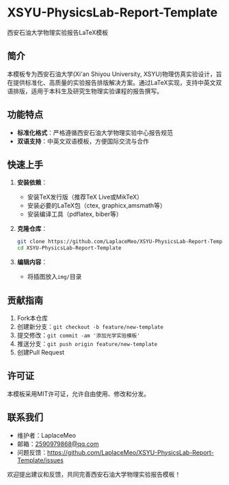 # XSYU-PhysicsLab-Report-Template  
西安石油大学物理实验报告LaTeX模板  

## 简介  
本模板专为西安石油大学(Xi'an Shiyou University, XSYU)物理仿真实验设计，旨在提供标准化、高质量的实验报告排版解决方案。通过LaTeX实现，支持中英文双语排版，适用于本科生及研究生物理实验课程的报告撰写。

## 功能特点  
- **标准化格式**：严格遵循西安石油大学物理实验中心报告规范
- **双语支持**：中英文双语模板，方便国际交流与合作

## 快速上手  
1. **安装依赖**：  
   - 安装TeX发行版（推荐TeX Live或MikTeX）  
   - 安装必要的LaTeX包（ctex, graphicx,amsmath等）  
   - 安装编译工具（pdflatex, biber等）  

2. **克隆仓库**：  
   ```bash
   git clone https://github.com/LaplaceMeo/XSYU-PhysicsLab-Report-Template.git
   cd XSYU-PhysicsLab-Report-Template
   ```

3. **编辑内容**：  
   - 将插图放入`img/`目录  

## 贡献指南  
1. Fork本仓库  
2. 创建新分支：`git checkout -b feature/new-template`  
3. 提交修改：`git commit -am '添加光学实验模板'`  
4. 推送分支：`git push origin feature/new-template`  
5. 创建Pull Request  

## 许可证  
本模板采用MIT许可证，允许自由使用、修改和分发。  

## 联系我们  
- 维护者：LaplaceMeo  
- 邮箱：2590979868@qq.com
- 问题反馈：https://github.com/LaplaceMeo/XSYU-PhysicsLab-Report-Template/issues  

欢迎提出建议和反馈，共同完善西安石油大学物理实验报告模板！
    